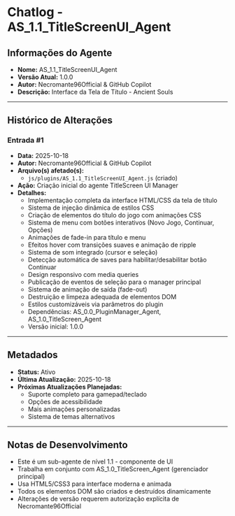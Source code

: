 # Chatlog - AS_1.1_TitleScreenUI_Agent

## Informações do Agente
- **Nome:** AS_1.1_TitleScreenUI_Agent
- **Versão Atual:** 1.0.0
- **Autor:** Necromante96Official & GitHub Copilot
- **Descrição:** Interface da Tela de Título - Ancient Souls

---

## Histórico de Alterações

### Entrada #1
- **Data:** 2025-10-18
- **Autor:** Necromante96Official & GitHub Copilot
- **Arquivo(s) afetado(s):** 
  - `js/plugins/AS_1.1_TitleScreenUI_Agent.js` (criado)
- **Ação:** Criação inicial do agente TitleScreen UI Manager
- **Detalhes:** 
  - Implementação completa da interface HTML/CSS da tela de título
  - Sistema de injeção dinâmica de estilos CSS
  - Criação de elementos do título do jogo com animações CSS
  - Sistema de menu com botões interativos (Novo Jogo, Continuar, Opções)
  - Animações de fade-in para título e menu
  - Efeitos hover com transições suaves e animação de ripple
  - Sistema de som integrado (cursor e seleção)
  - Detecção automática de saves para habilitar/desabilitar botão Continuar
  - Design responsivo com media queries
  - Publicação de eventos de seleção para o manager principal
  - Sistema de animação de saída (fade-out)
  - Destruição e limpeza adequada de elementos DOM
  - Estilos customizáveis via parâmetros do plugin
  - Dependências: AS_0.0_PluginManager_Agent, AS_1.0_TitleScreen_Agent
  - Versão inicial: 1.0.0

---

## Metadados
- **Status:** Ativo
- **Última Atualização:** 2025-10-18
- **Próximas Atualizações Planejadas:** 
  - Suporte completo para gamepad/teclado
  - Opções de acessibilidade
  - Mais animações personalizadas
  - Sistema de temas alternativos

---

## Notas de Desenvolvimento
- Este é um sub-agente de nível 1.1 - componente de UI
- Trabalha em conjunto com AS_1.0_TitleScreen_Agent (gerenciador principal)
- Usa HTML5/CSS3 para interface moderna e animada
- Todos os elementos DOM são criados e destruídos dinamicamente
- Alterações de versão requerem autorização explícita de Necromante96Official
